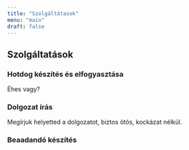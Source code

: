 ```yaml
---
title: "Szolgáltátasok"
menu: "main"
draft: false
---
```


## Szolgáltatások

### Hotdog készítés és elfogyasztása

Éhes vagy?

### Dolgozat írás

Megírjuk helyetted a dolgozatot, biztos ötös, kockázat nélkül.

### Beaadandó készítés



